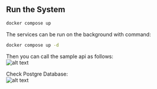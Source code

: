 ## Run the System

```bash
docker compose up
```

The services can be run on the background with command:

```bash
docker compose up -d
```

Then you can call the sample api as follows:
<br />
![alt text](https://i.ibb.co/XphHySJ/sample-api.png)

Check Postgre Database:
<br />
![alt text](https://i.ibb.co/zSb5sm4/check-postgres.png)

